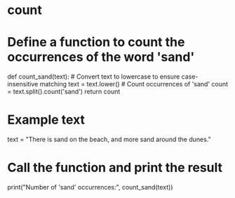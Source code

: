 # count
# Define a function to count the occurrences of the word 'sand'
def count_sand(text):
    # Convert text to lowercase to ensure case-insensitive matching
    text = text.lower()
    # Count occurrences of 'sand'
    count = text.split().count('sand')
    return count

# Example text
text = "There is sand on the beach, and more sand around the dunes."

# Call the function and print the result
print("Number of 'sand' occurrences:", count_sand(text))
